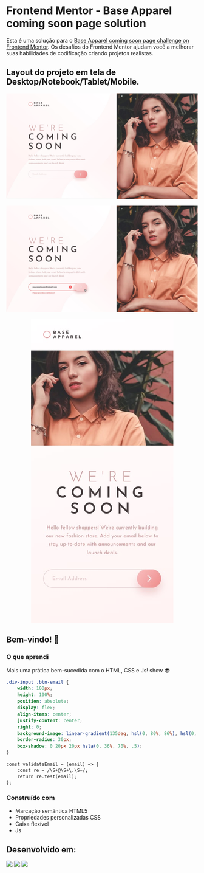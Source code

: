 # Frontend Mentor - Base Apparel coming soon page solution

Esta é uma solução para o [Base Apparel coming soon page challenge on Frontend Mentor](https://www.frontendmentor.io/challenges/base-apparel-coming-soon-page-5d46b47f8db8a7063f9331a0). 
Os desafios do Frontend Mentor ajudam você a melhorar suas habilidades de codificação criando projetos realistas.

## Layout do projeto em tela de Desktop/Notebook/Tablet/Mobile.


<div align="center">

![Visualização do design para o desafio de codificação Base Apparel coming soon page](./src/images/design/desktop-design.jpg)

![Visualização do design para o desafio de codificação Base Apparel coming soon page](./src/images/design/active-states.jpg)

![Visualização do design para o desafio de codificação Base Apparel coming soon page](./src/images/design/mobile-design.jpg)

</div>

## Bem-vindo! 👋

### O que aprendi

Mais uma prática bem-sucedida com o HTML, CSS e Js! show 😎

```css
.div-input .btn-email {
    width: 100px;
    height: 100%;
    position: absolute;
    display: flex;
    align-items: center;
    justify-content: center;
    right: 0;
    background-image: linear-gradient(135deg, hsl(0, 80%, 86%), hsl(0, 74%, 74%));
    border-radius: 30px;
    box-shadow: 0 20px 20px hsla(0, 36%, 70%, .5);
}
```

```Js
const validateEmail = (email) => {
    const re = /\S+@\S+\.\S+/;
    return re.test(email);
};
```

### Construído com

- Marcação semântica HTML5
- Propriedades personalizadas CSS
- Caixa flexível
- Js

## Desenvolvido em:

<div>
  <img src="https://cdn.jsdelivr.net/gh/devicons/devicon/icons/html5/html5-original.svg" width="30px"/>
  <img src="https://cdn.jsdelivr.net/gh/devicons/devicon/icons/css3/css3-original.svg" width="30px"/>
  <img src="https://cdn.jsdelivr.net/gh/devicons/devicon/icons/javascript/javascript-plain.svg" width="30px"/>
</div>
